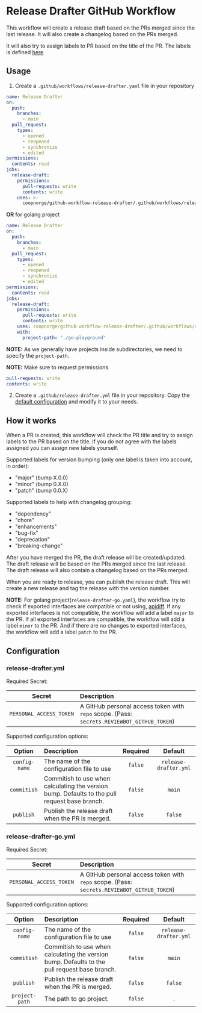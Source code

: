 # Release Drafter GitHub Workflow

This workflow will create a release draft based on the PRs merged since
the last release. It will also create a changelog based on the PRs merged.

It will also try to assign labels to PR based on the title of the PR.
The labels is defined [here](https://github.com/coopnorge/github-workflow-release-drafter/blob/main/.github/release-drafter.yml)

## Usage

1. Create a `.github/workflows/release-drafter.yaml` file in your repository

```yaml
name: Release Drafter
on:
  push:
    branches:
      - main
  pull_request:
    types:
      - opened
      - reopened
      - synchronize
      - edited
permissions:
  contents: read
jobs:
  release-draft:
    permissions:
      pull-requests: write
      contents: write
    uses: >-
      coopnorge/github-workflow-release-drafter/.github/workflows/release-drafter.yaml@v0.1.0
```

**OR** for golang project

```yaml
name: Release Drafter
on:
  push:
    branches:
      - main
  pull_request:
    types:
      - opened
      - reopened
      - synchronize
      - edited
permissions:
  contents: read
jobs:
  release-draft:
    permissions:
      pull-requests: write
      contents: write
    uses: coopnorge/github-workflow-release-drafter/.github/workflows/release-drafter-go.yaml@v0.1.0
    with:
      project-path: "./go-playground"
```

**NOTE:** As we generally have projects inside subdirectories, we need to
specify the `project-path`.

**NOTE:** Make sure to request permissions

```yaml
pull-requests: write
contents: write
```

2. Create a `.github/release-drafter.yml` file in your repository.
Copy the
[default configuration](https://github.com/coopnorge/github-workflow-release-drafter/blob/main/.github/release-drafter.yml)
and modify it to your needs.

## How it works

When a PR is created, this workflow will check the PR title and
try to assign labels to the PR based on the title. If you do not agree
with the labels assigned you can assign new labels yourself.

Supported labels for version bumping (only one label is taken into account, in order):

- "major" (bump X.0.0)
- "minor" (bump 0.X.0)
- "patch" (bump 0.0.X)

Supported labels to help with changelog grouping:
  
- "dependency"
- "chore"
- "enhancements"
- "bug-fix"
- "deprecation"
- "breaking-change"

After you have merged the PR, the draft release will be created/updated.
The draft release will be based on the PRs merged since the last release.
The draft release will also contain a changelog based on the PRs merged.

When you are ready to release, you can publish the release draft.
This will create a new release and tag the release with the version number.

**NOTE:** For golang project(`release-drafter-go.yaml`),
the workflow try to check if exported interfaces are compatible or not using,
[apidiff](https://pkg.go.dev/golang.org/x/exp/cmd/apidiff).
If any exported interfaces is not compatible,
the workflow will add a label `major` to the PR.
If all exported interfaces are compatible,
the workflow will add a label `minor` to the PR.
And if there are no changes to exported interfaces,
the workflow will add a label `patch` to the PR.

## Configuration

### release-drafter.yml

Required Secret:

| Secret | Description |
| :---: | :--- |
| `PERSONAL_ACCESS_TOKEN` | A GitHub personal access token with `repo` scope. (Pass: `secrets.REVIEWBOT_GITHUB_TOKEN`) |

Supported configuration options:

| Option | Description| Required | Default |
| :---: | :--- | :---: | :---: |
| `config-name` | The name of the configuration file to use| `false` | `release-drafter.yml` |
| `commitish` | Commitish to use when calculating the version bump. Defaults to the pull request base branch. | `false` | `main` |
| `publish` | Publish the release draft when the PR is merged. | `false` | `false` |

### release-drafter-go.yml

Required Secret:

| Secret | Description |
| :---: | :--- |
| `PERSONAL_ACCESS_TOKEN` | A GitHub personal access token with `repo` scope. (Pass: `secrets.REVIEWBOT_GITHUB_TOKEN`) |

Supported configuration options:

| Option | Description| Required | Default |
| :---: | :--- | :---: | :---: |
| `config-name` | The name of the configuration file to use| `false` | `release-drafter.yml` |
| `commitish` | Commitish to use when calculating the version bump. Defaults to the pull request base branch. | `false` | `main` |
| `publish` | Publish the release draft when the PR is merged. | `false` | `false` |
| `project-path` | The path to go project. | `false` | `.` |
